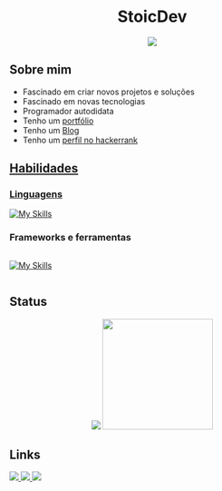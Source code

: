 <h1 dir="auto" align="center">
  StoicDev
</h1>

<div align="center">
  <a href="https://github.com/DenverCoder1/readme-typing-svg">
    <img 
         src="https://readme-typing-svg.herokuapp.com?font=Time+New+Roman&amp;color=cyan&amp;size=25&amp;center=true&amp;vCenter=true&amp;width=600&amp;height=100&amp;lines=Fascinado+em+criar+projetos+e+soluções..;Fascinado+em+novas+tecnologias;Programador+autodidata;"        style="max-width: 100%;">
  </a>
</div>
  
<h2>Sobre mim</h2>
<ul>
  <li>Fascinado em criar novos projetos e soluções </li>
  <li>Fascinado em novas tecnologias</li>
  <li>Programador autodidata</li>
  <li>Tenho um <a href="https://izkeas-portfolio.vercel.app">portfólio</a></li>
  <li>Tenho um <a href="https://bytethesis.one">Blog</a></li>
  <li>Tenho um <a href="https://www.hackerrank.com/izkeas"> perfil no hackerrank</li>
</ul>

<h2 align="left">Habilidades</h3>
<h3>Linguagens</h3>

<div>
  
  [![My Skills](https://skillicons.dev/icons?i=js,ts,html,css,python,cpp)](https://skillicons.dev)  
  
</div>

<h3>Frameworks e ferramentas</h3>
<div style="width: 100%; overflow: hidden;">
  <div style="width: 50%; float: left;">
    
  [![My Skills](https://skillicons.dev/icons?i=react,nodejs,vercel,vite)](https://skillicons.dev)
    
  </div>
</div>

<h2>Status</h2>

<div align="center">
  <img src="https://github-readme-stats.vercel.app/api?username=StoicDev01&theme=prussian&show_icons=true">
  <img src="https://github-readme-stats.vercel.app/api/top-langs/?username=StoicDev01&theme=prussian&layout=compact&hide_progress=false" style="height : 195px">
</div>

<h2> Links </h3>
<div dir="auto">
  <a href="https://stoicdev.vercel.app" target="_blank" rel="noReferrer">
    <img src="https://img.shields.io/badge/Portfolio-262b2b?style=for-the-badge&logo=code&logoColor=white"
  </a>
    
  <a href="mailto:ryan.costasousa01@gmail.com.com">
    <img src="https://img.shields.io/badge/Gmail-D14836?style=for-the-badge&logo=protonmail&logoColor=white">
  </a>
  
  <a href="www.linkedin.com/in/ryan-costa-sousa-6b1009224">
    <img src="https://img.shields.io/badge/LinkedIn-0077B5?style=for-the-badge&logo=linkedin&logoColor=white">
  </a>
</div>
  

